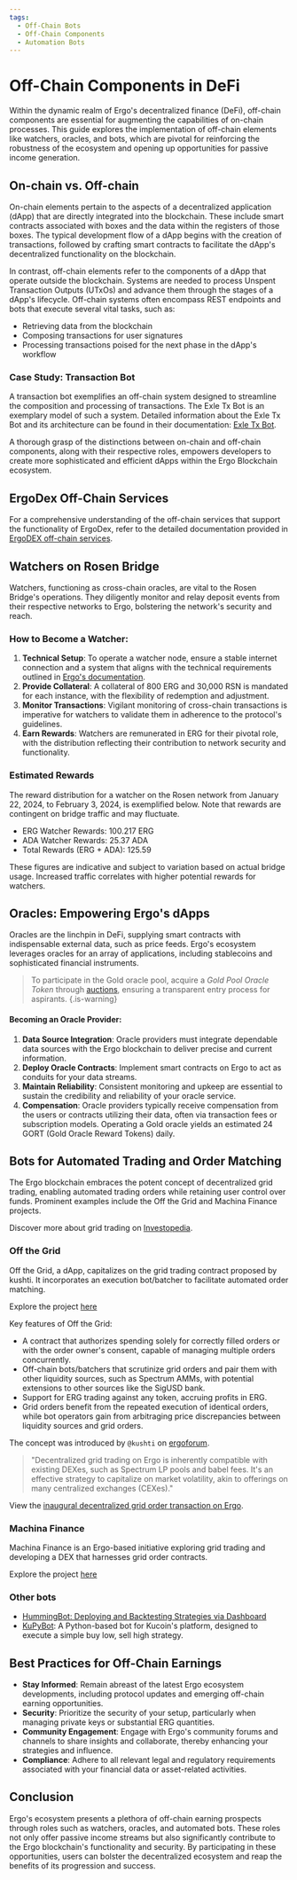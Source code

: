 ```yaml
---
tags:
  - Off-Chain Bots
  - Off-Chain Components
  - Automation Bots
---
```


# Off-Chain Components in DeFi

Within the dynamic realm of Ergo's decentralized finance (DeFi), off-chain components are essential for augmenting the capabilities of on-chain processes. This guide explores the implementation of off-chain elements like watchers, oracles, and bots, which are pivotal for reinforcing the robustness of the ecosystem and opening up opportunities for passive income generation.

## On-chain vs. Off-chain

On-chain elements pertain to the aspects of a decentralized application (dApp) that are directly integrated into the blockchain. These include smart contracts associated with boxes and the data within the registers of those boxes. The typical development flow of a dApp begins with the creation of transactions, followed by crafting smart contracts to facilitate the dApp's decentralized functionality on the blockchain.

In contrast, off-chain elements refer to the components of a dApp that operate outside the blockchain. Systems are needed to process Unspent Transaction Outputs (UTxOs) and advance them through the stages of a dApp's lifecycle. Off-chain systems often encompass REST endpoints and bots that execute several vital tasks, such as:

- Retrieving data from the blockchain
- Composing transactions for user signatures
- Processing transactions poised for the next phase in the dApp's workflow

### Case Study: Transaction Bot

A transaction bot exemplifies an off-chain system designed to streamline the composition and processing of transactions. The Exle Tx Bot is an exemplary model of such a system. Detailed information about the Exle Tx Bot and its architecture can be found in their documentation: [Exle Tx Bot](https://exlebot.com/docs).

A thorough grasp of the distinctions between on-chain and off-chain components, along with their respective roles, empowers developers to create more sophisticated and efficient dApps within the Ergo Blockchain ecosystem.

## ErgoDex Off-Chain Services

For a comprehensive understanding of the off-chain services that support the functionality of ErgoDex, refer to the detailed documentation provided in [ErgoDEX off-chain services](dex_bots.md).

## Watchers on Rosen Bridge

Watchers, functioning as cross-chain oracles, are vital to the Rosen Bridge's operations. They diligently monitor and relay deposit events from their respective networks to Ergo, bolstering the network's security and reach.

### How to Become a Watcher:

1. **Technical Setup**: To operate a watcher node, ensure a stable internet connection and a system that aligns with the technical requirements outlined in [Ergo's documentation](https://docs.ergoplatform.com/eco/rosen/rosen-watcher/).
2. **Provide Collateral**: A collateral of 800 ERG and 30,000 RSN is mandated for each instance, with the flexibility of redemption and adjustment.
3. **Monitor Transactions**: Vigilant monitoring of cross-chain transactions is imperative for watchers to validate them in adherence to the protocol's guidelines.
4. **Earn Rewards**: Watchers are remunerated in ERG for their pivotal role, with the distribution reflecting their contribution to network security and functionality.

### Estimated Rewards 
The reward distribution for a watcher on the Rosen network from January 22, 2024, to February 3, 2024, is exemplified below. Note that rewards are contingent on bridge traffic and may fluctuate.

- ERG Watcher Rewards:  100.217 ERG
- ADA Watcher Rewards:  25.37 ADA
- Total Rewards (ERG + ADA):  125.59

These figures are indicative and subject to variation based on actual bridge usage. Increased traffic correlates with higher potential rewards for watchers.

## Oracles: Empowering Ergo's dApps

Oracles are the linchpin in DeFi, supplying smart contracts with indispensable external data, such as price feeds. Ergo's ecosystem leverages oracles for an array of applications, including stablecoins and sophisticated financial instruments.

> To participate in the Gold oracle pool, acquire a *Gold Pool Oracle Token* through [auctions](https://ergoauctions.org/artwork/78263e5613557e129f075f0a241287e09c4204be76ad53d77d6e7feebcccb001), ensuring a transparent entry process for aspirants.
{.is-warning}

#### Becoming an Oracle Provider:

1. **Data Source Integration**: Oracle providers must integrate dependable data sources with the Ergo blockchain to deliver precise and current information.
2. **Deploy Oracle Contracts**: Implement smart contracts on Ergo to act as conduits for your data streams.
3. **Maintain Reliability**: Consistent monitoring and upkeep are essential to sustain the credibility and reliability of your oracle service.
4. **Compensation**: Oracle providers typically receive compensation from the users or contracts utilizing their data, often via transaction fees or subscription models. Operating a Gold oracle yields an estimated 24 GORT (Gold Oracle Reward Tokens) daily.

## Bots for Automated Trading and Order Matching

The Ergo blockchain embraces the potent concept of decentralized grid trading, enabling automated trading orders while retaining user control over funds. Prominent examples include the Off the Grid and Machina Finance projects.

Discover more about grid trading on [Investopedia](https://www.investopedia.com/terms/g/grid-trading.asp).

### Off the Grid

Off the Grid, a dApp, capitalizes on the grid trading contract proposed by kushti. It incorporates an execution bot/batcher to facilitate automated order matching.

Explore the project [here](https://github.com/Telefragged/off-the-grid/)

Key features of Off the Grid:

- A contract that authorizes spending solely for correctly filled orders or with the order owner's consent, capable of managing multiple orders concurrently.
- Off-chain bots/batchers that scrutinize grid orders and pair them with other liquidity sources, such as Spectrum AMMs, with potential extensions to other sources like the SigUSD bank.
- Support for ERG trading against any token, accruing profits in ERG.
- Grid orders benefit from the repeated execution of identical orders, while bot operators gain from arbitraging price discrepancies between liquidity sources and grid orders.

The concept was introduced by `@kushti` on [ergoforum](https://www.ergoforum.org/t/decentralized-grid-trading-on-ergo/).

> "Decentralized grid trading on Ergo is inherently compatible with existing DEXes, such as Spectrum LP pools and babel fees. It's an effective strategy to capitalize on market volatility, akin to offerings on many centralized exchanges (CEXes)."

View the [inaugural decentralized grid order transaction on Ergo](https://twitter.com/chepurnoy/status/1582657292834861057).

### Machina Finance

Machina Finance is an Ergo-based initiative exploring grid trading and developing a DEX that harnesses grid order contracts.

Explore the project [here](machina-finance.md)

### Other bots

- [HummingBot: Deploying and Backtesting Strategies via Dashboard](https://hummingbot.org/academy-content/using-dashboard-to-deploy-and-backtest-strategies/)
- [KuPyBot](https://github.com/FlyingPig69/KuPyBot): A Python-based bot for Kucoin's platform, designed to execute a simple buy low, sell high strategy.

## Best Practices for Off-Chain Earnings

- **Stay Informed**: Remain abreast of the latest Ergo ecosystem developments, including protocol updates and emerging off-chain earning opportunities.
- **Security**: Prioritize the security of your setup, particularly when managing private keys or substantial ERG quantities.
- **Community Engagement**: Engage with Ergo's community forums and channels to share insights and collaborate, thereby enhancing your strategies and influence.
- **Compliance**: Adhere to all relevant legal and regulatory requirements associated with your financial data or asset-related activities.

## Conclusion

Ergo's ecosystem presents a plethora of off-chain earning prospects through roles such as watchers, oracles, and automated bots. These roles not only offer passive income streams but also significantly contribute to the Ergo blockchain's functionality and security. By participating in these opportunities, users can bolster the decentralized ecosystem and reap the benefits of its progression and success.